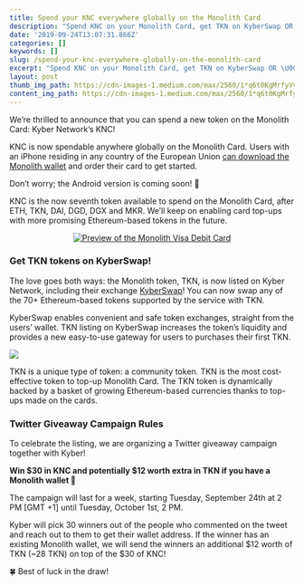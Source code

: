```yaml
---
title: Spend your KNC everywhere globally on the Monolith Card
description: "Spend KNC on your Monolith Card, get TKN on KyberSwap OR \U0001F4B8 get both for free with our Twitter giveaway campaign!"
date: '2019-09-24T13:07:31.866Z'
categories: []
keywords: []
slug: /spend-your-knc-everywhere-globally-on-the-monolith-card
excerpt: "Spend KNC on your Monolith Card, get TKN on KyberSwap OR \U0001F4B8 get both for free with our Twitter giveaway campaign!"
layout: post
thumb_img_path: https://cdn-images-1.medium.com/max/2560/1*q6t0KgMrfyVvabKI--C8dg.png
content_img_path: https://cdn-images-1.medium.com/max/2560/1*q6t0KgMrfyVvabKI--C8dg.png
---
```


We’re thrilled to announce that you can spend a new token on the Monolith Card: Kyber Network’s KNC!

KNC is now spendable anywhere globally on the Monolith Card. Users with an iPhone residing in any country of the European Union [can download the Monolith wallet](https://monolith.app.link/1j516H1Hd0) and order their card to get started.

Don’t worry; the Android version is coming soon! 🤖

KNC is the now seventh token available to spend on the Monolith Card, after ETH, TKN, DAI, DGD, DGX and MKR. We’ll keep on enabling card top-ups with more promising Ethereum-based tokens in the future.

<div align="center"><a href="https://monolith.app.link/1j516H1Hd0"target="_blank">
<img src="https://cdn-images-1.medium.com/max/800/1*oZoK5YOgk9jIV3_scCVAzw.png" alt = "Preview of the Monolith Visa Debit Card"></img>
</a></div>

### Get TKN tokens on KyberSwap!

The love goes both ways: the Monolith token, TKN, is now listed on Kyber Network, including their exchange [KyberSwap](https://kyberswap.com/?ref=Monolith)! You can now swap any of the 70+ Ethereum-based tokens supported by the service with TKN.

KyberSwap enables convenient and safe token exchanges, straight from the users’ wallet. TKN listing on KyberSwap increases the token’s liquidity and provides a new easy-to-use gateway for users to purchases their first TKN.

![](/images/1__t1g6lOBugxNO4eEOioFzpA.png)

TKN is a unique type of token: a community token. TKN is the most cost-effective token to top-up Monolith Card. The TKN token is dynamically backed by a basket of growing Ethereum-based currencies thanks to top-ups made on the cards.

### Twitter Giveaway Campaign Rules

To celebrate the listing, we are organizing a Twitter giveaway campaign together with Kyber!

**Win $30 in KNC and potentially $12 worth extra in TKN if you have a Monolith wallet 💸**

The campaign will last for a week, starting Tuesday, September 24th at 2 PM \[GMT +1\] until Tuesday, October 1st, 2 PM.

Kyber will pick 30 winners out of the people who commented on the tweet and reach out to them to get their wallet address. If the winner has an existing Monolith wallet, we will send the winners an additional $12 worth of TKN (~28 TKN) on top of the $30 of KNC!

🍀 Best of luck in the draw!